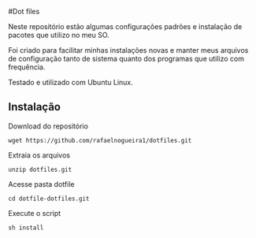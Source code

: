 #Dot files

Neste repositório estão algumas configurações padrões e instalação de pacotes que utilizo no meu SO.

Foi criado para facilitar minhas instalações novas  e manter meus arquivos de configuração tanto de sistema quanto dos programas que utilizo com frequência.

Testado e utilizado com Ubuntu Linux.

## Instalação
Download do repositório
```
wget https://github.com/rafaelnogueira1/dotfiles.git
```

Extraia os arquivos
```
unzip dotfiles.git
```

Acesse pasta dotfile
```
cd dotfile-dotfiles.git
```

Execute o script
```
sh install
```